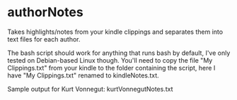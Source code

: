 # authorNotes
Takes highlights/notes from your kindle clippings and separates them into text files for each author.

The bash script should work for anything that runs bash by default, I've only tested on Debian-based Linux though.
You'll need to copy the file "My Clippings.txt" from your kindle to the folder containing the script, here I have "My Clippings.txt" renamed to kindleNotes.txt.

Sample output for Kurt Vonnegut: kurtVonnegutNotes.txt
